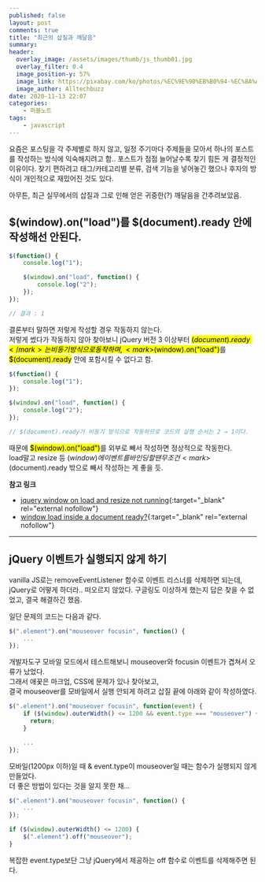```yaml
---
published: false
layout: post
comments: true
title: "최근의 삽질과 깨달음"
summary:
header:
  overlay_image: /assets/images/thumb/js_thumb01.jpg
  overlay_filter: 0.4
  image_position-y: 57%
  image_link: https://pixabay.com/ko/photos/%EC%9E%90%EB%B0%94-%EC%8A%A4%ED%81%AC%EB%A6%BD%ED%8A%B8-%ED%94%84%EB%A1%9C%EA%B7%B8%EB%9E%98%EB%A8%B8-%EC%BD%94%EB%93%9C-4523100/
  image_author: Alltechbuzz
date: 2020-11-13 22:07
categories:
    - 퍼블노트
tags:
    - javascript
---
```


요즘은 포스팅을 각 주제별로 하지 않고, 일정 주기마다 주제들을 모아서 하나의 포스트를 작성하는 방식에 익숙해지려고 함.. 
포스트가 점점 늘어날수록 찾기 힘든 게 결정적인 이유이다. 찾기 편하려고 태그/카테고리별 분류, 검색 기능을 넣어놓긴 했으나 후자의 방식이 개인적으로 재밌어진 것도 있다.

아무튼, 최근 실무에서의 삽질과 그로 인해 얻은 귀중한(?) 깨달음을 간추려보았음.

## $(window).on("load")를 $(document).ready 안에 작성해선 안된다.

```javascript
$(function() {
    console.log("1");

    $(window).on("load", function() {
        console.log("2");
    });
});

// 결과 : 1
```

결론부터 말하면 저렇게 작성할 경우 작동하지 않는다.  
저렇게 썼다가 작동하지 않아 찾아보니 jQuery 버전 3 이상부터 <mark>$(document).ready</mark>는 비동기 방식으로 동작하며,  
<mark>$(window).on("load")</mark>를 <mark>$(document).ready</mark> 안에 포함시킬 수 없다고 함.

```javascript
$(function() {
    console.log("1");
});

$(window).on("load", function() {
    console.log("2");
});

// $(document).ready가 비동기 방식으로 작동하므로 코드의 실행 순서는 2 → 1이다.
```

때문에 <mark>$(window).on("load")</mark>를 외부로 빼서 작성하면 정상적으로 작동한다.  
load말고 resize 등 $(window)에 이벤트를 바인딩할 땐 무조건 <mark>$(document).ready</mark> 밖으로 빼서 작성하는 게 좋을 듯.

**참고 링크**

* [jquery window on load and resize not running](https://stackoverflow.com/questions/43700085/jquery-window-on-load-and-resize-not-running){:target="_blank" rel="external nofollow"}
* [window load inside a document ready?](https://stackoverflow.com/questions/5006922/window-load-inside-a-document-ready){:target="_blank" rel="external nofollow"}

---

## jQuery 이벤트가 실행되지 않게 하기

vanilla JS로는 removeEventListener 함수로 이벤트 리스너를 삭제하면 되는데,  
jQuery로 어떻게 하더라.. 떠오르지 않았다. 구글링도 이상하게 했는지 답은 찾을 수 없었고, 결국 해결하긴 했음.

일단 문제의 코드는 다음과 같다.

```javascript
$(".element").on("mouseover focusin", function() {
    ...
});
```

개발자도구 모바일 모드에서 테스트해보니 mouseover와 focusin 이벤트가 겹쳐서 오류가 났었다.  
그래서 애꿎은 마크업, CSS에 문제가 있나 찾아보고,  
결국 mouseover를 모바일에서 실행 안되게 하려고 삽질 끝에 아래와 같이 작성하였다.

```javascript
$(".element").on("mouseover focusin", function(event) {
    if ($(window).outerWidth() <= 1200 && event.type === "mouseover") {
      return;
    }

    ...
});
```

모바일(1200px 이하)일 때 &amp; event.type이 mouseover일 때는 함수가 실행되지 않게 만들었다.  
더 좋은 방법이 있다는 것을 알지 못한 채...

```javascript
$(".element").on("mouseover focusin", function() {
    ...
});

if ($(window).outerWidth() <= 1200) {
    $(".element").off("mouseover");
}
```

복잡한 event.type보단 그냥 jQuery에서 제공하는 off 함수로 이벤트를 삭제해주면 된다.